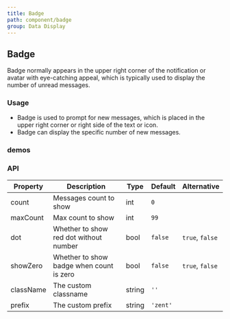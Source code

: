 ```yaml
---
title: Badge
path: component/badge
group: Data Display
---
```


## Badge

Badge normally appears in the upper right corner of the notification or avatar with eye-catching appeal, which is typically used to display the number of unread messages.

### Usage

-  Badge is used to prompt for new messages, which is placed in the upper right corner or right side of the text or icon.
-  Badge can display the specific number of new messages.

### demos

### API

| Property     |  Description  | Type     | Default  | Alternative |
| ---------| ----------------- | ------  | -------------|----------------- |
| count | Messages count to show | int | `0` | |
| maxCount | Max count to show | int | `99`  |                  |
| dot | Whether to show red dot without number | bool | `false` | `true`, `false` |
| showZero | Whether to show badge when count is zero | bool | `false` | `true`, `false`  |
| className| The custom classname | string   | `''` |   |
| prefix | The custom prefix | string   | `'zent'` |  |



<style>
.zent-badge .demo-cont {
	width: 40px;
	height: 40px;
	line-height: 40px;
	border-radius: 20px;
	background: #38f;
	color: #fff;
	font-size: 20px;
}
.zent-badge {
	margin-right: 30px;
}
.zent-badge-demo-wrapper {
	display: flex;
	align-items: center;
}
</style>
